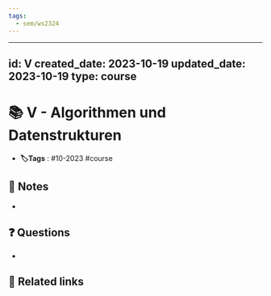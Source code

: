 ```yaml
---
tags:
  - sem/ws2324
---
```

---
id: V
created_date: 2023-10-19
updated_date: 2023-10-19
type: course
---

# 📚 V - Algorithmen und Datenstrukturen
- **🏷️Tags** :   #10-2023 #course 
## 📝 Notes
- 

## ❓ Questions
- 

## 🔗 Related links






